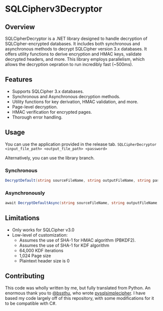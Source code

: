 # SQLCipherv3Decryptor

## Overview
SQLCipherDecryptor is a .NET library designed to handle decryption of SQLCipher-encrypted databases. It includes both synchronous and asynchronous methods to decrypt SQLCipher version 3.x databases. It offers utility functions to derive encryption and HMAC keys, validate decrypted headers, and more. This library employs parallelism, which allows the decryption oepration to run incredibly fast (~500ms).

## Features
- Supports SQLCipher 3.x databases.
- Synchronous and Asynchronous decryption methods.
- Utility functions for key derivation, HMAC validation, and more.
- Page-level decryption.
- HMAC verification for encrypted pages.
- Thorough error handling.

## Usage
You can use the application provided in the release tab.
```SQLCipherDecryptor <input_file_path> <output_file_path> <password>```

Alternatively, you can use the library branch.
### Synchronous
```c#
DecryptDefault(string sourceFileName, string outputFileName, string passwordString);
```
### Asynchronously
```c#
await DecryptDefaultAsync(string sourceFileName, string outputFileName, string passwordString);
```
## Limitations
- Only works for SQLCipher v3.0
- Low-level of customization:
  -  Assumes the use of SHA-1 for HMAC algorithm (PBKDF2).
  -  Assumes the use of SHA-1 for KDF algorithm
  -  64,000 KDF iterations
  -  1,024 Page size
  -  Plaintext header size is 0

## Contributing
This code was wholly written by me, but fully translated from Python. An enormous thank you to [@bssthu](https://github.com/bssthu), who wrote [pysqlsimplecipher](https://github.com/bssthu/pysqlsimplecipher). I have based my code largely off of this repository, with some modifications for it to be compatible with C#.
